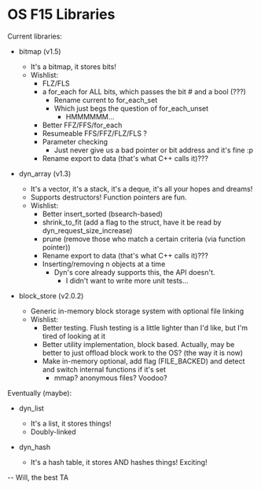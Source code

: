 # OS F15 Libraries
Current libraries:
- bitmap (v1.5)
	- It's a bitmap, it stores bits!
	- Wishlist:
		- FLZ/FLS
		- a for_each for ALL bits, which passes the bit # and a bool (???)
			- Rename current to for_each_set
			- Which just begs the question of for_each_unset
				- HMMMMMM...
		- Better FFZ/FFS/for_each
		- Resumeable FFS/FFZ/FLZ/FLS ?
		- Parameter checking
			- Just never give us a bad pointer or bit address and it's fine :p
		- Rename export to data (that's what C++ calls it)???

- dyn_array (v1.3)
	- It's a vector, it's a stack, it's a deque, it's all your hopes and dreams!
	- Supports destructors! Function pointers are fun.
	- Wishlist:
		- Better insert_sorted (bsearch-based)
		- shrink_to_fit (add a flag to the struct, have it be read by dyn_request_size_increase)
		- prune (remove those who match a certain criteria (via function pointer))
		- Rename export to data (that's what C++ calls it)???
		- Inserting/removing n objects at a time
		    - Dyn's core already supports this, the API doesn't.
		    	- I didn't want to write more unit tests...

- block_store (v2.0.2)
	- Generic in-memory block storage system with optional file linking
	- Wishlist:
		- Better testing. Flush testing is a little lighter than I'd like, but I'm tired of looking at it
		- Better utility implementation, block based. Actually, may be better to just offload block work to the OS? (the way it is now)
		- Make in-memory optional, add flag (FILE_BACKED) and detect and switch internal functions if it's set
			- mmap? anonymous files? Voodoo?

Eventually (maybe):
- dyn_list
	- It's a list, it stores things!
	- Doubly-linked

- dyn_hash
	- It's a hash table, it stores AND hashes things! Exciting!

-- Will, the best TA
